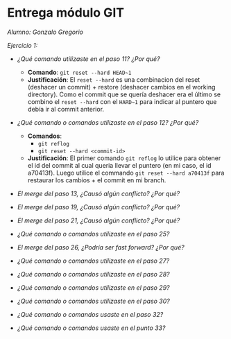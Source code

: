 # Entrega módulo GIT

*Alumno: Gonzalo Gregorio*

*Ejercicio 1:*

- *¿Qué comando utilizaste en el paso 11? ¿Por qué?*

    - **Comando**: `git reset --hard HEAD~1` 
    - **Justificación**: El `reset --hard` es una combinacion del reset (deshacer un commit) + restore (deshacer cambios en el working directory). Como el commit que se quería deshacer era el último se combino el `reset --hard` con el `HARD~1` para indicar al puntero que debía ir al commit anterior.

- *¿Qué comando o comandos utilizaste en el paso 12? ¿Por qué?*

    - **Comandos**: 
      - `git reflog` 
      - `git reset --hard <commit-id>` 
    - **Justificación**: El primer comando `git reflog` lo utilice para obtener el id del commit al cual queria llevar el puntero (en mi caso, el id a70413f). Luego utilice el commando `git reset --hard a70413f` para restaurar los cambios + el commit en mi branch.

- *El merge del paso 13, ¿Causó algún conflicto? ¿Por qué?*



- *El merge del paso 19, ¿Causó algún conflicto? ¿Por qué?*



- *El merge del paso 21, ¿Causó algún conflicto? ¿Por qué?*



- *¿Qué comando o comandos utilizaste en el paso 25?*



- *El merge del paso 26, ¿Podría ser fast forward? ¿Por qué?*



- *¿Qué comando o comandos utilizaste en el paso 27?*



- *¿Qué comando o comandos utilizaste en el paso 28?*



- *¿Qué comando o comandos utilizaste en el paso 29?*



- *¿Qué comando o comandos utilizaste en el paso 30?*



- *¿Qué comando o comandos usaste en el paso 32?*



- *¿Qué comando o comandos usaste en el punto 33?*


